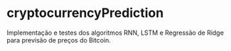 # cryptocurrencyPrediction
Implementação e testes dos algoritmos RNN, LSTM e Regressão de Ridge para previsão de preços do Bitcoin.
